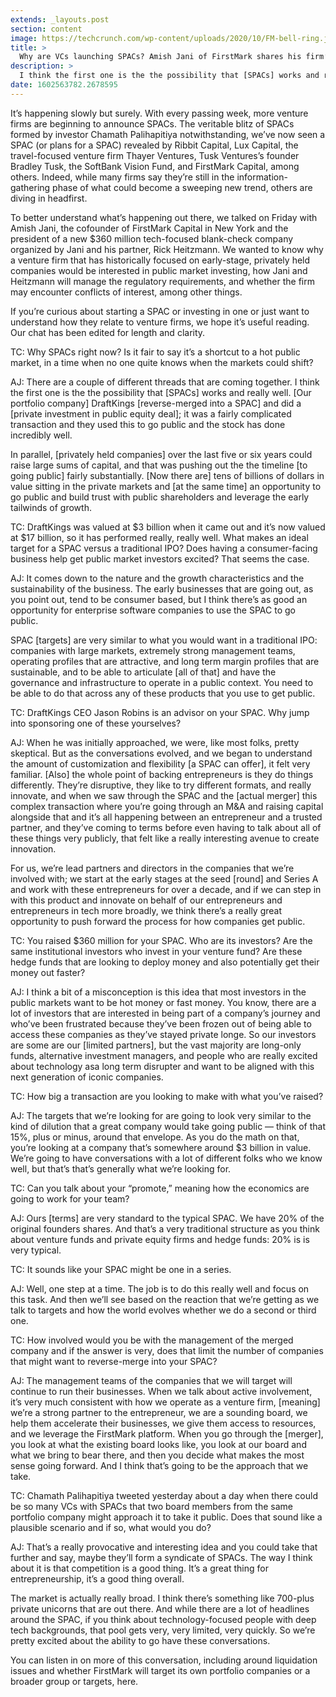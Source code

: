```yaml
--- 
extends: _layouts.post 
section: content 
image: https://techcrunch.com/wp-content/uploads/2020/10/FM-bell-ring.jpeg?w=600 
title: > 
  Why are VCs launching SPACs? Amish Jani of FirstMark shares his firm’s rationale – TechCrunch 
description: > 
  I think the first one is the the possibility that [SPACs] works and really well.TC: DraftKings was valued at $3 billion when it came out and it’s now valued at $17 billion, so it has performed really, really well.AJ: The targets that we’re looking for are going to look very similar to the kind of dilution that a great company would take going public — think of that 15%, plus or minus, around that envelope.We’re going to have conversations with a lot of different folks who we know well, but that’s that’s generally what we’re looking for.And I think that’s going to be the approach that we take. 
date: 1602563782.2678595 
--- 
```

It’s happening slowly but surely. With every passing week, more venture firms are beginning to announce SPACs. The veritable blitz of SPACs formed by investor Chamath Palihapitiya notwithstanding, we’ve now seen a SPAC (or plans for a SPAC) revealed by Ribbit Capital, Lux Capital, the travel-focused venture firm Thayer Ventures, Tusk Ventures’s founder Bradley Tusk, the SoftBank Vision Fund, and FirstMark Capital, among others. Indeed, while many firms say they’re still in the information-gathering phase of what could become a sweeping new trend, others are diving in headfirst.

To better understand what’s happening out there, we talked on Friday with Amish Jani, the cofounder of FirstMark Capital in New York and the president of a new $360 million tech-focused blank-check company organized by Jani and his partner, Rick Heitzmann. We wanted to know why a venture firm that has historically focused on early-stage, privately held companies would be interested in public market investing, how Jani and Heitzmann will manage the regulatory requirements, and whether the firm may encounter conflicts of interest, among other things.

If you’re curious about starting a SPAC or investing in one or just want to understand how they relate to venture firms, we hope it’s useful reading. Our chat has been edited for length and clarity.

TC: Why SPACs right now? Is it fair to say it’s a shortcut to a hot public market, in a time when no one quite knows when the markets could shift?

AJ: There are a couple of different threads that are coming together. I think the first one is the the possibility that [SPACs] works and really well. [Our portfolio company] DraftKings [reverse-merged into a SPAC] and did a [private investment in public equity deal]; it was a fairly complicated transaction and they used this to go public and the stock has done incredibly well.

In parallel, [privately held companies] over the last five or six years could raise large sums of capital, and that was pushing out the the timeline [to going public] fairly substantially. [Now there are] tens of billions of dollars in value sitting in the private markets and [at the same time] an opportunity to go public and build trust with public shareholders and leverage the early tailwinds of growth.

TC: DraftKings was valued at $3 billion when it came out and it’s now valued at $17 billion, so it has performed really, really well. What makes an ideal target for a SPAC versus a traditional IPO? Does having a consumer-facing business help get public market investors excited? That seems the case.

AJ: It comes down to the nature and the growth characteristics and the sustainability of the business. The early businesses that are going out, as you point out, tend to be consumer based, but I think there’s as good an opportunity for enterprise software companies to use the SPAC to go public.

SPAC [targets] are very similar to what you would want in a traditional IPO: companies with large markets, extremely strong management teams, operating profiles that are attractive, and long term margin profiles that are sustainable, and to be able to articulate [all of that] and have the governance and infrastructure to operate in a public context. You need to be able to do that across any of these products that you use to get public.

TC: DraftKings CEO Jason Robins is an advisor on your SPAC. Why jump into sponsoring one of these yourselves?

AJ: When he was initially approached, we were, like most folks, pretty skeptical. But as the conversations evolved, and we began to understand the amount of customization and flexibility [a SPAC can offer], it felt very familiar. [Also] the whole point of backing entrepreneurs is they do things differently. They’re disruptive, they like to try different formats, and really innovate, and when we saw through the SPAC and the [actual merger] this complex transaction where you’re going through an M&A and raising capital alongside that and it’s all happening between an entrepreneur and a trusted partner, and they’ve coming to terms before even having to talk about all of these things very publicly, that felt like a really interesting avenue to create innovation.

For us, we’re lead partners and directors in the companies that we’re involved with; we start at the early stages at the seed [round] and Series A and work with these entrepreneurs for over a decade, and if we can step in with this product and innovate on behalf of our entrepreneurs and entrepreneurs in tech more broadly, we think there’s a really great opportunity to push forward the process for how companies get public.

TC: You raised $360 million for your SPAC. Who are its investors? Are the same institutional investors who invest in your venture fund? Are these hedge funds that are looking to deploy money and also potentially get their money out faster?

AJ: I think a bit of a misconception is this idea that most investors in the public markets want to be hot money or fast money. You know, there are a lot of investors that are interested in being part of a company’s journey and who’ve been frustrated because they’ve been frozen out of being able to access these companies as they’ve stayed private longe. So our investors are some are our [limited partners], but the vast majority are long-only funds, alternative investment managers, and people who are really excited about technology asa long term disrupter and want to be aligned with this next generation of iconic companies.

TC: How big a transaction are you looking to make with what you’ve raised?

AJ: The targets that we’re looking for are going to look very similar to the kind of dilution that a great company would take going public — think of that 15%, plus or minus, around that envelope. As you do the math on that, you’re looking at a company that’s somewhere around $3 billion in value. We’re going to have conversations with a lot of different folks who we know well, but that’s that’s generally what we’re looking for.

TC: Can you talk about your “promote,” meaning how the economics are going to work for your team?

AJ: Ours [terms] are very standard to the typical SPAC. We have 20% of the original founders shares. And that’s a very traditional structure as you think about venture funds and private equity firms and hedge funds: 20% is is very typical.

TC: It sounds like your SPAC might be one in a series.

AJ: Well, one step at a time. The job is to do this really well and focus on this task. And then we’ll see based on the reaction that we’re getting as we talk to targets and how the world evolves whether we do a second or third one.

TC: How involved would you be with the management of the merged company and if the answer is very, does that limit the number of companies that might want to reverse-merge into your SPAC?

AJ: The management teams of the companies that we will target will continue to run their businesses. When we talk about active involvement, it’s very much consistent with how we operate as a venture firm, [meaning] we’re a strong partner to the entrepreneur, we are a sounding board, we help them accelerate their businesses, we give them access to resources, and we leverage the FirstMark platform. When you go through the [merger], you look at what the existing board looks like, you look at our board and what we bring to bear there, and then you decide what makes the most sense going forward. And I think that’s going to be the approach that we take.

TC: Chamath Palihapitiya tweeted yesterday about a day when there could be so many VCs with SPACs that two board members from the same portfolio company might approach it to take it public. Does that sound like a plausible scenario and if so, what would you do?

AJ: That’s a really provocative and interesting idea and you could take that further and say, maybe they’ll form a syndicate of SPACs. The way I think about it is that competition is a good thing. It’s a great thing for entrepreneurship, it’s a good thing overall.

The market is actually really broad. I think there’s something like 700-plus private unicorns that are out there. And while there are a lot of headlines around the SPAC, if you think about technology-focused people with deep tech backgrounds, that pool gets very, very limited, very quickly. So we’re pretty excited about the ability to go have these conversations.

You can listen in on more of this conversation, including around liquidation issues and whether FirstMark will target its own portfolio companies or a broader group or targets, here.
